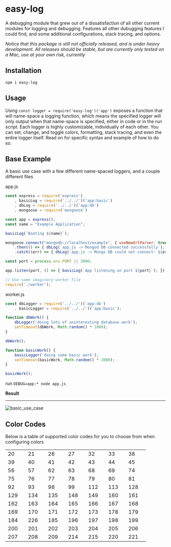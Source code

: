 # easy-log

A debugging module that grew out of a dissatisfaction of all other current modules for logging and debugging. Features all other dubugging features I could find, and some additional configurations, stack tracing, and options.

*Notice that this package is still not officially released, and is under heavy development. All releases should be stable, but are currently only tested on a Mac, use at your own risk, currently*

## Installation

```
npm i easy-log
```

## Usage

Using `const logger = require('easy-log')('app')` exposes a function that will name-space a logging function, which means the specified logger will only output when that name-space is specified, either in code or in the run script. Each logger is highly customizable, individually of each other. You can set, change, and toggle colors, formatting, stack tracing, and even the entire logger itself. Read on for specific syntax and example of how to do so.

## Base Example

A basic use case with a few different name-spaced loggers, and a couple different files

app.js
```js
const express = require('express')
    , basicLog = require('../../')('app:basic')
    , dbLog = require('../../')('app:db')
    , mongoose = require('mongoose')

const app = express();
const name = "Example Application";

basicLog(`Booting ${name}`);

mongoose.connect("mongodb://localhost/example", { useNewUrlParser: true })
    .then(() => { dbLog(`app.js -> Mongod DB connected successfully`); })
    .catch((err) => { dbLog(`app.js -> Mongo DB could not connect: ${err}`); });

const port = process.env.PORT || 3000;

app.listen(port, () => { basicLog(`App listening on port ${port}`); });

// Use some imaginary worker file
require('./worker');
```

worker.js
```js
const dbLogger = require('../../')('app:db')
    , basicLogger = require('../../')('app:basic');

function dbWork() {
    dbLogger('doing lots of uninteresting database work');
    setTimeout(dbWork, Math.random() * 1000);
}

dbWork();

function basicWork() {
    basicLogger('doing some basic work');
    setTimeout(basicWork, Math.random() * 2000);
}

basicWork();
```

run `DEBUG=app:* node app.js`

**Result**
***

![basic_use_case](https://user-images.githubusercontent.com/31779571/46962930-5f636a00-d072-11e8-8387-f3ab7281cfe2.png)

## Color Codes

Below is a table of supported color codes for you to choose from when configuring colors

<table>
    <tr>
        <td>20</td><td></td>
        <td>21</td><td></td>
        <td>26</td><td></td>
        <td>27</td><td></td>
        <td>32</td><td></td>
        <td>33</td><td></td>
        <td>38</td><td></td>
    </tr>
    <tr>
        <td>39</td><td></td>
        <td>40</td><td></td>
        <td>41</td><td></td>
        <td>42</td><td></td>
        <td>43</td><td></td>
        <td>44</td><td></td>
        <td>45</td><td></td>
    </tr>
    <tr>
        <td>56</td><td></td>
        <td>57</td><td></td>
        <td>62</td><td></td>
        <td>63</td><td></td>
        <td>68</td><td></td>
        <td>69</td><td></td>
        <td>74</td><td></td>
    </tr>
    <tr>
        <td>75</td><td></td>
        <td>76</td><td></td>
        <td>77</td><td></td>
        <td>78</td><td></td>
        <td>79</td><td></td>
        <td>80</td><td></td>
        <td>81</td><td></td>
    </tr>
    <tr>
        <td>92</td><td></td>
        <td>93</td><td></td>
        <td>98</td><td></td>
        <td>99</td><td></td>
        <td>112</td><td></td>
        <td>113</td><td></td>
        <td>128</td><td></td>
    </tr>
    <tr>
        <td>129</td><td></td>
        <td>134</td><td></td>
        <td>135</td><td></td>
        <td>148</td><td></td>
        <td>149</td><td></td>
        <td>160</td><td></td>
        <td>161</td><td></td>
    </tr>
    <tr>
        <td>162</td><td></td>
        <td>163</td><td></td>
        <td>164</td><td></td>
        <td>165</td><td></td>
        <td>166</td><td></td>
        <td>167</td><td></td>
        <td>168</td><td></td>
    </tr>
    <tr>
        <td>169</td><td></td>
        <td>170</td><td></td>
        <td>171</td><td></td>
        <td>172</td><td></td>
        <td>173</td><td></td>
        <td>178</td><td></td>
        <td>179</td><td></td>
    </tr>
    <tr>
        <td>184</td><td></td>
        <td>226</td><td></td>
        <td>185</td><td></td>
        <td>196</td><td></td>
        <td>197</td><td></td>
        <td>198</td><td></td>
        <td>199</td><td></td>
    </tr>
    <tr>
        <td>200</td><td></td>
        <td>201</td><td></td>
        <td>202</td><td></td>
        <td>203</td><td></td>
        <td>204</td><td></td>
        <td>205</td><td></td>
        <td>206</td><td></td>
    </tr>
    <tr>
        <td>207</td><td></td>
        <td>208</td><td></td>
        <td>209</td><td></td>
        <td>214</td><td></td>
        <td>215</td><td></td>
        <td>220</td><td></td>
        <td>221</td><td></td>
</table>